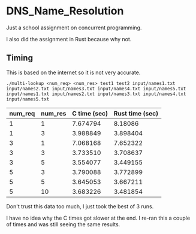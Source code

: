 # DNS_Name_Resolution
Just a school assignment on concurrent programming.

I also did the assignment in Rust because why not.

## Timing
This is based on the internet so it is not very accurate.

```
./multi-lookup <num_req> <num_res> test1 test2 input/names1.txt input/names2.txt input/names3.txt input/names4.txt input/names5.txt input/names1.txt input/names2.txt input/names3.txt input/names4.txt input/names5.txt
```

num_req | num_res | C time (sec) | Rust time (sec)
--- | --- | --- | ---
1 | 1 | 7.674794 | 8.18086
1 | 3 | 3.988849 | 3.898404
3 | 1 | 7.068168 | 7.652322
3 | 3 | 3.733510 | 3.708637
3 | 5 | 3.554077 | 3.449155
5 | 3 | 3.790088 | 3.772899
5 | 5 | 3.645053 | 3.667211
5 | 10 | 3.683226 | 3.481854

Don't trust this data too much, I just took the best of 3 runs.

I have no idea why the C times got slower at the end. I re-ran this a couple of times and was still seeing the same results. 